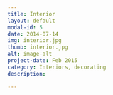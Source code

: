 ```yaml
---
title: Interior
layout: default
modal-id: 5
date: 2014-07-14
img: interior.jpg
thumb: interior.jpg
alt: image-alt
project-date: Feb 2015
category: Interiors, decorating
description: 

---
```

